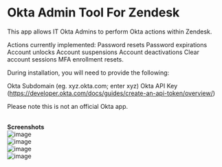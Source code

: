 # Okta Admin Tool For Zendesk
This app allows IT Okta Admins to perform Okta actions within Zendesk. 

Actions currently implemented:
Password resets
Password expirations
Account unlocks
Account suspensions
Account deactivations
Clear account sessions
MFA enrollment resets. 

During installation, you will need to provide the following:

Okta Subdomain (eg. xyz.okta.com; enter xyz)
Okta API Key (https://developer.okta.com/docs/guides/create-an-api-token/overview/)

Please note this is not an official Okta app.<br><br>

<b>Screenshots</b>
<br>
![image](https://user-images.githubusercontent.com/23067036/81469277-5596ee00-9238-11ea-992b-be1a70551e71.png)<br>
![image](https://user-images.githubusercontent.com/23067036/81469278-57f94800-9238-11ea-8322-aecf17d07053.png)<br>
![image](https://user-images.githubusercontent.com/23067036/81469282-5af43880-9238-11ea-994d-0a1fbda11dbb.png)<br>
![image](https://user-images.githubusercontent.com/23067036/81469285-5d569280-9238-11ea-92f7-e0a0ac098fdb.png)<br>


